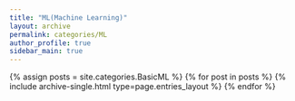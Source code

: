 ```yaml
---
title: "ML(Machine Learning)"
layout: archive
permalink: categories/ML
author_profile: true
sidebar_main: true
---
```



{% assign posts = site.categories.BasicML %}
{% for post in posts %} {% include archive-single.html type=page.entries_layout %} {% endfor %}
